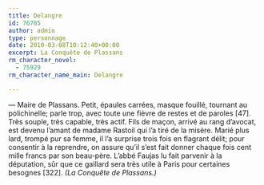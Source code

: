 ```yaml
---
title: Delangre
id: 76785
author: admin
type: personnage
date: 2010-03-08T10:12:40+00:00
excerpt: La Conquête de Plassans
rm_character_novel:
  - 75929
rm_character_name_main: Delangre

---
```

— Maire de Plassans. Petit, épaules carrées, masque fouillé, tournant au polichinelle; parle trop, avec toute une fièvre de restes et de paroles [47]. Très souple, très capable, très actif. Fils de maçon, arrivé au rang d&rsquo;avocat, est devenu l&rsquo;amant de madame Rastoil qui l&rsquo;a tiré de la misère. Marié plus lard, trompé pur sa femme, il l&rsquo;a surprise trois fois en flagrant délit; pour consentir à la reprendre, on assure qu&rsquo;il s&rsquo;est fait donner chaque fois cent mille francs par son beau-père. L&rsquo;abbé Faujas lu fait parvenir à la députation, sûr que ce gaillard sera très utile à Paris pour certaines besognes [322]. _(La Conquête de Plassans.)_